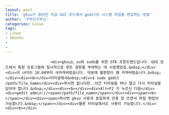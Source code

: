 ```yaml
---
layout: post
title: 'gksu가 없어진 지금 GUI 모드에서 gedit로 시스템 파일을 편집하는 방법'
author: '구부신구부신'
categories: Linux
tags:
- Linux
- Ubuntu
-
- 
---
```



<script> location.href='https://cafe.naver.com/develoid/863355' ; </script>


















						<div>gksu는 su와 sudo를 위한 GTK 프론트엔드입니다. GUI 모드에서 특정 프로그램에 일시적으로 루트 권한을 부여하는 데 사용했었죠.&nbsp;</div><div>이 녀석이 18.04부터 사라져버렸습니다. 덕분에 불편함이 꽤 커져버렸습니다.&nbsp;</div><div><b></div>터미널에서&nbsp;<div>$ sudo gedit /path/file_name</div><div>하시면 됩니다만..이건 터미널을 하나 열고 다시 터미널을 닫아야 합니다.&nbsp;</div><div><b></div><div>Alt+F2 키 누르신 다음</div><div>gedit admin://<span>/path/file_name</span></div><div><span><b></span></div><div><span>하시면 gksu 사용과 동일하게 인증 창 뜨면서 파일 편집이 가능합니다.&nbsp;</span></div><div>물론 터미널에서도 사용이 가능합니다.</div><div><b></div>
